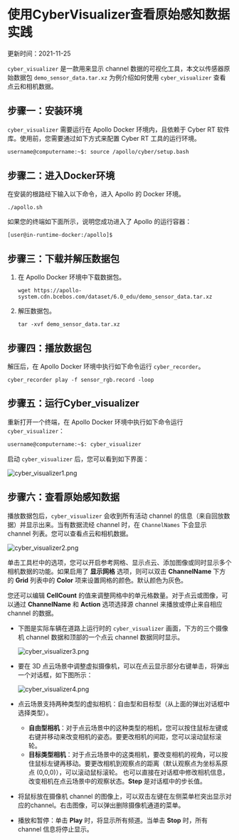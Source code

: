 # 使用CyberVisualizer查看原始感知数据实践

更新时间：2021-11-25

`cyber_visualizer` 是一款用来显示 channel 数据的可视化工具，本文以传感器原始数据包 `demo_sensor_data.tar.xz` 为例介绍如何使用 `cyber_visualizer` 查看点云和相机数据。

## 步骤一：安装环境

`cyber_visualizer` 需要运行在 Apollo Docker 环境内，且依赖于 Cyber RT 软件库。使用前，您需要通过如下方式来配置 Cyber RT 工具的运行环境。



```bash
username@computername:~$: source /apollo/cyber/setup.bash
```

## 步骤二：进入Docker环境

在安装的根路经下输入以下命令，进入 Apollo 的 Docker 环境。

```text
./apollo.sh
```

如果您的终端如下面所示，说明您成功进入了 Apollo 的运行容器：

```text
[user@in-runtime-docker:/apollo]$ 
```

## 步骤三：下载并解压数据包

1. 在 Apollo Docker 环境中下载数据包。

   ```text
   wget https://apollo-system.cdn.bcebos.com/dataset/6.0_edu/demo_sensor_data.tar.xz
   ```

2. 解压数据包。

   ```text
   tar -xvf demo_sensor_data.tar.xz
   ```

## 步骤四：播放数据包

解压后，在 Apollo Docker 环境中执行如下命令运行 `cyber_recorder`。

```text
cyber_recorder play -f sensor_rgb.record -loop
```

## 步骤五：运行Cyber_visualizer

重新打开一个终端，在 Apollo Docker 环境中执行如下命令运行 `cyber_visualizer`：



```bash
username@computername:~$: cyber_visualizer
```

启动 `cyber_visualizer` 后，您可以看到如下界面：

![cyber_visualizer1.png](https://bce.bdstatic.com/doc/Apollo-Homepage-Document/Apollo_Doc_CN_6_0/cyber_visualizer1_a3106da.png)

## 步骤六：查看原始感知数据

播放数据包后，`cyber_visualizer` 会收到所有活动 channel 的信息（来自回放数据）并显示出来。当有数据流经 channel 时，在 `ChannelNames` 下会显示 channel 列表。您可以查看点云和相机数据。

![cyber_visualizer2.png](https://bce.bdstatic.com/doc/Apollo-Homepage-Document/Apollo_Doc_CN_6_0/cyber_visualizer2_ea6fafb.png)

单击工具栏中的选项，您可以开启参考网格、显示点云、添加图像或同时显示多个相机数据的功能。如果启用了 **显示网格** 选项，则可以双击 **ChannelName** 下方的 **Grid** 列表中的 **Color** 项来设置网格的颜色。默认颜色为灰色。

您还可以编辑 **CellCount** 的值来调整网格中的单元格数量。对于点云或图像，可以通过 **ChannelName** 和 **Action** 选项选择源 channel 来播放或停止来自相应 channel 的数据。

- 下图是实际车辆在道路上运行时的 `cyber_visualizer` 画面，下方的三个摄像机 channel 数据和顶部的一个点云 channel 数据同时显示。

  ![cyber_visualizer3.png](https://bce.bdstatic.com/doc/Apollo-Homepage-Document/Apollo_Doc_CN_6_0/cyber_visualizer3_c280326.png)

- 要在 3D 点云场景中调整虚拟摄像机，可以在点云显示部分右键单击，将弹出一个对话框，如下图所示：

  ![cyber_visualizer4.png](https://bce.bdstatic.com/doc/Apollo-Homepage-Document/Apollo_Doc_CN_6_0/cyber_visualizer4_4cea268.png)

- 点云场景支持两种类型的虚拟相机：自由型和目标型（从上面的弹出对话框中选择类型）。

  - **自由型相机**：对于点云场景中的这种类型的相机，您可以按住鼠标左键或右键并移动来改变相机的姿态。要更改相机的间距，您可以滚动鼠标滚轮。
  - **目标类型相机**：对于点云场景中的这类相机，要改变相机的视角，可以按住鼠标左键再移动。要更改相机到观察点的距离（默认观察点为坐标系原点 (0,0,0)），可以滚动鼠标滚轮。 也可以直接在对话框中修改相机信息，改变相机在点云场景中的观察状态。**Step** 是对话框中的步长值。

- 将鼠标放在摄像机 channel 的图像上，可以双击左键在左侧菜单栏突出显示对应的channel。右击图像，可以弹出删除摄像机通道的菜单。

- 播放和暂停：单击 **Play** 时，将显示所有频道。当单击 **Stop** 时，所有 channel 信息将停止显示。